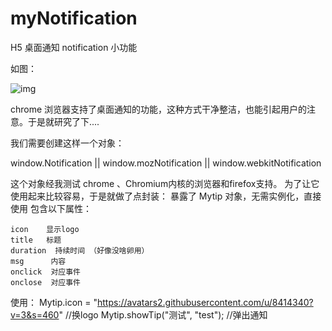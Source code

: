 # myNotification
H5 桌面通知 notification 小功能

如图：

![img](http://www.oschina.net/uploads/img/201307/10095949_a3D7.png "img")  

chrome 浏览器支持了桌面通知的功能，这种方式干净整洁，也能引起用户的注意。于是就研究了下....

我们需要创建这样一个对象：

   window.Notification || window.mozNotification || window.webkitNotification

这个对象经我测试 chrome 、Chromium内核的浏览器和firefox支持。
为了让它使用起来比较容易，于是就做了点封装：
  暴露了 Mytip 对象，无需实例化，直接使用
  包含以下属性：
  
    icon    显示logo
    title   标题
    duration  持续时间 （好像没啥卵用）
    msg      内容
    onclick  对应事件
    onclose  对应事件
  
使用：
    Mytip.icon = "https://avatars2.githubusercontent.com/u/8414340?v=3&s=460"  //换logo
    Mytip.showTip("测试", "test");  //弹出通知

